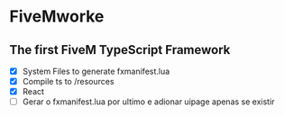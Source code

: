 # FiveMworke

## The first FiveM TypeScript Framework

- [x] System Files to generate fxmanifest.lua
- [x] Compile ts to /resources
- [x] React
- [ ] Gerar o fxmanifest.lua por ultimo e adionar uipage apenas se existir
